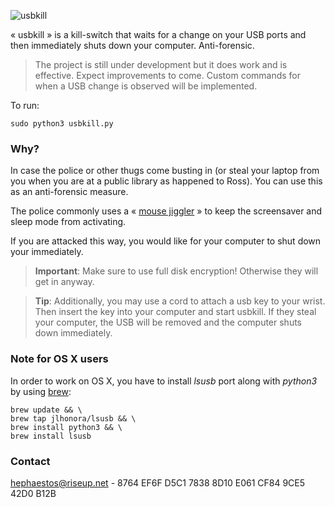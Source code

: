 ![usbkill](https://github.com/pwnsdx/usbkill/blob/master/Resources/USBKill.jpg?raw=true)

« usbkill » is a kill-switch that waits for a change on your USB ports and then immediately shuts down your computer. Anti-forensic.

> The project is still under development but it does work and is effective. Expect improvements to come. Custom commands for when a USB change is observed will be implemented.

To run:

```shell
sudo python3 usbkill.py
```

### Why?

In case the police or other thugs come busting in (or steal your laptop from you when you are at a public library as happened to Ross). You can use this as an anti-forensic measure. 

The police commonly uses a « [mouse jiggler](http://www.amazon.com/Cru-dataport-Jiggler-Automatic-keyboard-Activity/dp/B00MTZY7Y4/ref=pd_bxgy_pc_text_y/190-3944818-7671348) » to keep the screensaver and sleep mode from activating.

If you are attacked this way, you would like for your computer to shut down your immediately.

> **Important**: Make sure to use full disk encryption! Otherwise they will get in anyway. 

> **Tip**: Additionally, you may use a cord to attach a usb key to your wrist. Then insert the key into your computer and start usbkill. If they steal your computer, the USB will be removed and the computer shuts down immediately.

### Note for OS X users

In order to work on OS X, you have to install *lsusb* port along with *python3* by using [brew](http://brew.sh):

```shell
brew update && \
brew tap jlhonora/lsusb && \
brew install python3 && \
brew install lsusb
```

### Contact

[hephaestos@riseup.net](mailto:hephaestos@riseup.net) - 8764 EF6F D5C1 7838 8D10 E061 CF84 9CE5 42D0 B12B


